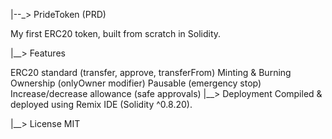 |--_> PrideToken (PRD)

My first ERC20 token, built from scratch in Solidity.

|__> Features

ERC20 standard (transfer, approve, transferFrom)
Minting & Burning
Ownership (onlyOwner modifier)
Pausable (emergency stop)
Increase/decrease allowance (safe approvals)
|__> Deployment Compiled & deployed using Remix IDE (Solidity ^0.8.20).

|__> License MIT